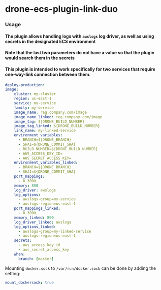 # drone-ecs-plugin-link-duo

### Usage

#### The plugin allows handling logs with `awslogs` log driver, as well as using secrets in the designated ECS environment
#### Note that the last two parameters do not have a value so that the plugin would search them in the secrets
#### This plugin is intended to work specifically for two services that require one-way-link connection between them.
```yaml
deploy-production:
image:
    cluster: my-cluster
    region: us-east-1
    service: my-service
    family: my-service
    image_name: reg.company.com/image
    image_name_linked: reg.company.com/image
    image_tag: ${DRONE_BUILD_NUMBER}
    image_tag_linked: ${DRONE_BUILD_NUMBER}
    link_name: my-linked-service
    environment_variables:
      - BRANCH=${DRONE_BRANCH}
      - SHA1=${DRONE_COMMIT_SHA}
      - BUILD_NUMBER=${DRONE_BUILD_NUMBER}
      - AWS_ACCESS_KEY_ID=
      - AWS_SECRET_ACCESS_KEY=
    environment_variables_linked:
      - BRANCH=${DRONE_BRANCH}
      - SHA1=${DRONE_COMMIT_SHA}
    port_mappings:
      - 0 3000
    memory: 800
    log_driver: awslogs
    log_options:
      - awslogs-group=my-service
      - awslogs-region=us-east-1
    port_mappings_linked:
      - 0 3000
    memory_linked: 800
    log_driver_linked: awslogs
    log_options_linked:
      - awslogs-group=my-linked-service
      - awslogs-region=us-east-1
    secrets:
      - aws_access_key_id
      - aws_secret_access_key
    when:
      branch: [master]
```

Mounting `docker.sock` to `/var/run/docker.sock` can be done by adding the setting:
```yaml
mount_dockersock: true
```

